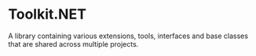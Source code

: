 # Toolkit.NET
A library containing various extensions, tools, interfaces and base classes that are shared across multiple projects.
